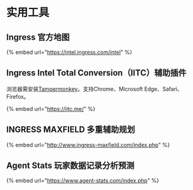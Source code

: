 # 实用工具

## Ingress 官方地图 

{% embed url="https://intel.ingress.com/intel" %}

## Ingress Intel Total Conversion（IITC）辅助插件

浏览器需安装[Tampermonkey](https://www.tampermonkey.net/)。支持Chrome、Microsoft Edge、Safari、Firefox。

{% embed url="https://iitc.me/" %}

## INGRESS MAXFIELD 多重辅助规划

{% embed url="http://www.ingress-maxfield.com/index.php" %}

## Agent Stats 玩家数据记录分析预测

{% embed url="https://www.agent-stats.com/index.php" %}



